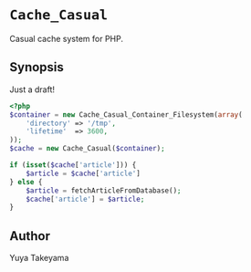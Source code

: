 `Cache_Casual`
==============

Casual cache system for PHP.

Synopsis
--------

Just a draft!

```php
<?php
$container = new Cache_Casual_Container_Filesystem(array(
    'directory' => '/tmp',
    'lifetime'  => 3600,
));
$cache = new Cache_Casual($container);

if (isset($cache['article'])) {
    $article = $cache['article']
} else {
    $article = fetchArticleFromDatabase();
    $cache['article'] = $article;
}
```

Author
------

Yuya Takeyama
